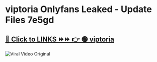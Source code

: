 
 # viptoria Onlyfans Leaked - Update Files 7e5gd

## <h2><a href="https://clipsfans.com/viptoria&ref=git">🔗 Click to LINKS ⏩⏩ 👉 🟢 viptoria </a></h2>

<a href="https://clipsfans.com/viptoria&ref=git" rel="nofollow" data-target="animated-image.originalLink"><img src="https://i.ibb.co.com/xMMVF88/686577567.gif" alt="Viral Video Original" style="max-width: 100%; display: inline-block;" data-target="animated-image.originalImage"></a>

